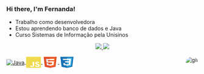 ### Hi there, I'm Fernanda!

- Trabalho como desenvolvedora
- Estou aprendendo banco de dados e Java
- Curso Sistemas de Informação pela Unisinos

<div align="center">
  <a href="https://github.com/Fenandax">
  <img height="140em" src="https://github-readme-stats.vercel.app/api?username=Fenandax&show_icons=true&theme=vue&include_all_commits=true&count_private=true"/>
  <img height="140em" src="https://github-readme-stats.vercel.app/api/top-langs/?username=Fenandax&layout=compact&langs_count=7&theme=vue"/>
</div>
  
<div style="display: inline_block"><br>
  <img align="center" alt="Java" height="30" width="40" src="https://cdn.jsdelivr.net/gh/devicons/devicon/icons/java/java-plain.svg" />
  <img align="center" alt="Js" height="30" width="40" src="https://raw.githubusercontent.com/devicons/devicon/master/icons/javascript/javascript-plain.svg">
  <img align="center" alt="HTML" height="30" width="40" src="https://raw.githubusercontent.com/devicons/devicon/master/icons/html5/html5-original.svg">
  <img align="center" alt="CSS" height="30" width="40" src="https://raw.githubusercontent.com/devicons/devicon/master/icons/css3/css3-original.svg">
  <img align="right" alt="gif" height="150" style="border-radius:50px;" src="https://cdn.discordapp.com/attachments/750842352159031397/933765477816205352/Fenandax-gif.gif">
</div>
